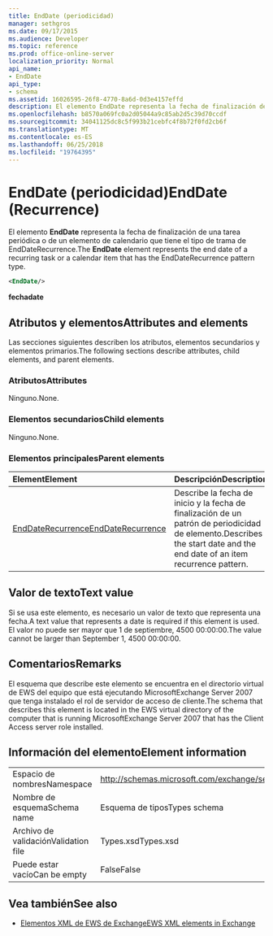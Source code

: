 ```yaml
---
title: EndDate (periodicidad)
manager: sethgros
ms.date: 09/17/2015
ms.audience: Developer
ms.topic: reference
ms.prod: office-online-server
localization_priority: Normal
api_name:
- EndDate
api_type:
- schema
ms.assetid: 16026595-26f8-4770-8a6d-0d3e4157effd
description: El elemento EndDate representa la fecha de finalización de una tarea periódica o de un elemento de calendario que tiene el tipo de trama de EndDateRecurrence.
ms.openlocfilehash: b8570a069fc0a2d05044a9c85ab2d5c39d70ccdf
ms.sourcegitcommit: 34041125dc8c5f993b21cebfc4f8b72f0fd2cb6f
ms.translationtype: MT
ms.contentlocale: es-ES
ms.lasthandoff: 06/25/2018
ms.locfileid: "19764395"
---
```

# <a name="enddate-recurrence"></a><span data-ttu-id="d6334-103">EndDate (periodicidad)</span><span class="sxs-lookup"><span data-stu-id="d6334-103">EndDate (Recurrence)</span></span>

<span data-ttu-id="d6334-104">El elemento **EndDate** representa la fecha de finalización de una tarea periódica o de un elemento de calendario que tiene el tipo de trama de EndDateRecurrence.</span><span class="sxs-lookup"><span data-stu-id="d6334-104">The **EndDate** element represents the end date of a recurring task or a calendar item that has the EndDateRecurrence pattern type.</span></span> 
  
```xml
<EndDate/>
```

 <span data-ttu-id="d6334-105">**fecha**</span><span class="sxs-lookup"><span data-stu-id="d6334-105">**date**</span></span>
## <a name="attributes-and-elements"></a><span data-ttu-id="d6334-106">Atributos y elementos</span><span class="sxs-lookup"><span data-stu-id="d6334-106">Attributes and elements</span></span>

<span data-ttu-id="d6334-107">Las secciones siguientes describen los atributos, elementos secundarios y elementos primarios.</span><span class="sxs-lookup"><span data-stu-id="d6334-107">The following sections describe attributes, child elements, and parent elements.</span></span>
  
### <a name="attributes"></a><span data-ttu-id="d6334-108">Atributos</span><span class="sxs-lookup"><span data-stu-id="d6334-108">Attributes</span></span>

<span data-ttu-id="d6334-109">Ninguno.</span><span class="sxs-lookup"><span data-stu-id="d6334-109">None.</span></span>
  
### <a name="child-elements"></a><span data-ttu-id="d6334-110">Elementos secundarios</span><span class="sxs-lookup"><span data-stu-id="d6334-110">Child elements</span></span>

<span data-ttu-id="d6334-111">Ninguno.</span><span class="sxs-lookup"><span data-stu-id="d6334-111">None.</span></span>
  
### <a name="parent-elements"></a><span data-ttu-id="d6334-112">Elementos principales</span><span class="sxs-lookup"><span data-stu-id="d6334-112">Parent elements</span></span>

|<span data-ttu-id="d6334-113">**Element**</span><span class="sxs-lookup"><span data-stu-id="d6334-113">**Element**</span></span>|<span data-ttu-id="d6334-114">**Descripción**</span><span class="sxs-lookup"><span data-stu-id="d6334-114">**Description**</span></span>|
|:-----|:-----|
|[<span data-ttu-id="d6334-115">EndDateRecurrence</span><span class="sxs-lookup"><span data-stu-id="d6334-115">EndDateRecurrence</span></span>](enddaterecurrence.md) <br/> |<span data-ttu-id="d6334-116">Describe la fecha de inicio y la fecha de finalización de un patrón de periodicidad de elemento.</span><span class="sxs-lookup"><span data-stu-id="d6334-116">Describes the start date and the end date of an item recurrence pattern.</span></span>  <br/> |
   
## <a name="text-value"></a><span data-ttu-id="d6334-117">Valor de texto</span><span class="sxs-lookup"><span data-stu-id="d6334-117">Text value</span></span>

<span data-ttu-id="d6334-118">Si se usa este elemento, es necesario un valor de texto que representa una fecha.</span><span class="sxs-lookup"><span data-stu-id="d6334-118">A text value that represents a date is required if this element is used.</span></span> <span data-ttu-id="d6334-119">El valor no puede ser mayor que 1 de septiembre, 4500 00:00:00.</span><span class="sxs-lookup"><span data-stu-id="d6334-119">The value cannot be larger than September 1, 4500 00:00:00.</span></span>
  
## <a name="remarks"></a><span data-ttu-id="d6334-120">Comentarios</span><span class="sxs-lookup"><span data-stu-id="d6334-120">Remarks</span></span>

<span data-ttu-id="d6334-121">El esquema que describe este elemento se encuentra en el directorio virtual de EWS del equipo que está ejecutando MicrosoftExchange Server 2007 que tenga instalado el rol de servidor de acceso de cliente.</span><span class="sxs-lookup"><span data-stu-id="d6334-121">The schema that describes this element is located in the EWS virtual directory of the computer that is running MicrosoftExchange Server 2007 that has the Client Access server role installed.</span></span>
  
## <a name="element-information"></a><span data-ttu-id="d6334-122">Información del elemento</span><span class="sxs-lookup"><span data-stu-id="d6334-122">Element information</span></span>

|||
|:-----|:-----|
|<span data-ttu-id="d6334-123">Espacio de nombres</span><span class="sxs-lookup"><span data-stu-id="d6334-123">Namespace</span></span>  <br/> |http://schemas.microsoft.com/exchange/services/2006/types  <br/> |
|<span data-ttu-id="d6334-124">Nombre de esquema</span><span class="sxs-lookup"><span data-stu-id="d6334-124">Schema name</span></span>  <br/> |<span data-ttu-id="d6334-125">Esquema de tipos</span><span class="sxs-lookup"><span data-stu-id="d6334-125">Types schema</span></span>  <br/> |
|<span data-ttu-id="d6334-126">Archivo de validación</span><span class="sxs-lookup"><span data-stu-id="d6334-126">Validation file</span></span>  <br/> |<span data-ttu-id="d6334-127">Types.xsd</span><span class="sxs-lookup"><span data-stu-id="d6334-127">Types.xsd</span></span>  <br/> |
|<span data-ttu-id="d6334-128">Puede estar vacío</span><span class="sxs-lookup"><span data-stu-id="d6334-128">Can be empty</span></span>  <br/> |<span data-ttu-id="d6334-129">False</span><span class="sxs-lookup"><span data-stu-id="d6334-129">False</span></span>  <br/> |
   
## <a name="see-also"></a><span data-ttu-id="d6334-130">Vea también</span><span class="sxs-lookup"><span data-stu-id="d6334-130">See also</span></span>



- [<span data-ttu-id="d6334-131">Elementos XML de EWS de Exchange</span><span class="sxs-lookup"><span data-stu-id="d6334-131">EWS XML elements in Exchange</span></span>](ews-xml-elements-in-exchange.md)

